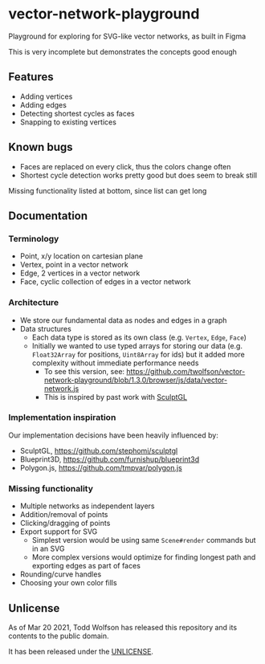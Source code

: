 # vector-network-playground
Playground for exploring for SVG-like vector networks, as built in Figma

This is very incomplete but demonstrates the concepts good enough

## Features
- Adding vertices
- Adding edges
- Detecting shortest cycles as faces
- Snapping to existing vertices

## Known bugs
- Faces are replaced on every click, thus the colors change often
- Shortest cycle detection works pretty good but does seem to break still

Missing functionality listed at bottom, since list can get long

## Documentation
### Terminology
- Point, x/y location on cartesian plane
- Vertex, point in a vector network
- Edge, 2 vertices in a vector network
- Face, cyclic collection of edges in a vector network

### Architecture
- We store our fundamental data as nodes and edges in a graph
- Data structures
  - Each data type is stored as its own class (e.g. `Vertex`, `Edge`, `Face`)
  - Initially we wanted to use typed arrays for storing our data (e.g. `Float32Array` for positions, `Uint8Array` for ids) but it added more complexity without immediate performance needs
    - To see this version, see: https://github.com/twolfson/vector-network-playground/blob/1.3.0/browser/js/data/vector-network.js
    - This is inspired by past work with [SculptGL][]

[SculptGL]: https://github.com/stephomi/sculptgl

### Implementation inspiration
Our implementation decisions have been heavily influenced by:

- SculptGL, https://github.com/stephomi/sculptgl
- Blueprint3D, https://github.com/furnishup/blueprint3d
- Polygon.js, https://github.com/tmpvar/polygon.js

### Missing functionality
- Multiple networks as independent layers
- Addition/removal of points
- Clicking/dragging of points
- Export support for SVG
  - Simplest version would be using same `Scene#render` commands but in an SVG
  - More complex versions would optimize for finding longest path and exporting edges as part of faces
- Rounding/curve handles
- Choosing your own color fills

## Unlicense
As of Mar 20 2021, Todd Wolfson has released this repository and its contents to the public domain.

It has been released under the [UNLICENSE][].

[UNLICENSE]: UNLICENSE
